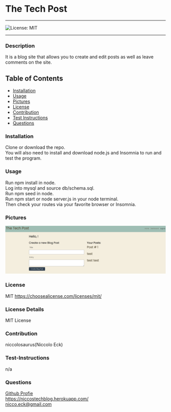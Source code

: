 # The Tech Post

  ----
  ![License: MIT](https://img.shields.io/badge/License-MIT-yellow.svg)

  ----

### Description
It is a blog site that allows you to create and edit posts as well as leave comments on the site.

## Table of Contents
- [Installation](#installation)
- [Usage](#usage)
- [Pictures](#pictures)
- [License](#license)
- [Contribution](#contribution)
- [Test Instructions](#test-instructions)
- [Questions](#questions)



### Installation
Clone or download the repo.</br> You will also need to install and download node.js and Insomnia to run and test the program.

### Usage
Run npm install in node.</br>  Log into mysql and source db/schema.sql.</br>  Run npm seed in node.</br> Run npm start or node server.js in your node terminal.</br> Then check your routes via your favorite browser or Insomnia. 

### Pictures
![Homepage](./public/pics/homepage.PNG)

### License
MIT
https://choosealicense.com/licenses/mit/

### License Details

MIT License

### Contribution
niccolosaurus(Niccolo Eck)

### Test-Instructions
n/a

### Questions
[Github Profie](https://github.com/niccolosaurus)</br>
https://niccostechblog.herokuapp.com/</br>
nicco.eck@gmail.com</br>

